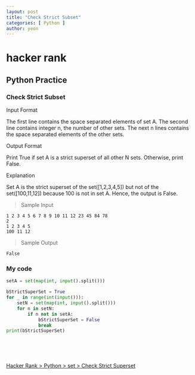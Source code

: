 ```yaml
---
layout: post
title: "Check Strict Subset"
categories: [ Python ]
author: yeon
---
```


# hacker rank

## Python Practice
### Check Strict Subset

Input Format

The first line contains the space separated elements of set A. 
The second line contains integer n, the number of other sets. 
The next n lines contains the space separated elements of the other sets.

Output Format

Print True if set A is a strict superset of all other N sets. Otherwise, print False.

Explanation

Set A is the strict superset of the set([1,2,3,4,5]) but not of the set([100,11,12]) because 100 is not in set A. 
Hence, the output is False.

> Sample Input
~~~
1 2 3 4 5 6 7 8 9 10 11 12 23 45 84 78
2
1 2 3 4 5
100 11 12
~~~

> Sample Output
~~~
False
~~~

### My code
```python
setA = set(map(int, input().split()))

bStrictSuperSet = True
for _ in range(int(input())):
    setN = set(map(int, input().split()))
    for n in setN:
        if n not in setA:
            bStrictSuperSet = False
            break
print(bStrictSuperSet)
    
```

<br>
<br>

[Hacker Rank > Python > set > Check Strict Superset ](https://www.hackerrank.com/challenges/py-check-strict-superset/problem)